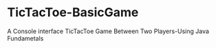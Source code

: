 # TicTacToe-BasicGame
 A Console interface TicTacToe Game Between Two Players-Using Java Fundametals
